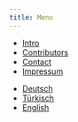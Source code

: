 ```yaml
---
title: Menu
---
```


<p>
    <nav class="main-menu">
        <ul>
            <li><a href="/de/intro/">Intro</a></li>
            <li><a href="/de/contributors/">Contributors</a></li>
            <li><a href="/de/contact/">Contact</a></li>
            <li><a href="/de/impressum/">Impressum</a></li>
        </ul>
    </nav>
</p>

<p>
    <nav class="lang-menu">
        <ul>
            <li><a href="/de/spots/01/">Deutsch</a></li>
            <li><a href="/en/spots/01/">Türkisch</a></li>
            <li><a href="/tr/spots/01/">English</a></li>
        </ul>
    </nav>
</p>